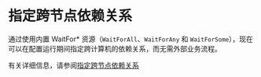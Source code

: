 # 指定跨节点依赖关系

通过使用内置 WaitFor\* 资源（`WaitForAll`、`WaitForAny` 和 `WaitForSome`），现在可以在配置运行期间指定跨计算机的依赖关系，而无需外部业务流程。 

有关详细信息，请参阅[指定跨节点依赖关系](https://msdn.microsoft.com/powershell/dsc/crossnodedependencies)

<!--HONumber=Jul16_HO1-->


